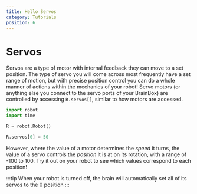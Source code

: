 ```yaml
---
title: Hello Servos
category: Tutorials
position: 6
---
```

# Servos

Servos are a type of motor with internal feedback they can move to a set position. The type of servo you will come across most frequently have a set range of motion, but with precise position control you can do a whole manner of actions within the mechanics of your robot! Servo motors (or anything else you connect to the servo ports of your BrainBox) are controlled by accessing `R.servos[]`, similar to how motors are accessed. 

```python
import robot
import time

R = robot.Robot()

R.servos[0] = 50
```

However, where the value of a motor determines the *speed* it turns, the value of a servo controls the *position* it is at on its rotation, with a range of -100 to 100. Try it out on your robot to see which values correspond to each position!

:::tip
When your robot is turned off, the brain will automatically set all of its servos to the 0 position
:::



